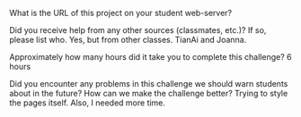 What is the URL of this project on your student web-server?

Did you receive help from any other sources (classmates, etc.)? If so, please list who.
Yes, but from other classes. TianAi and Joanna.

Approximately how many hours did it take you to complete this challenge?
6 hours 

Did you encounter any problems in this challenge we should warn students about in the future? How can we make the challenge better?
Trying to style the pages itself. Also, I needed more time.